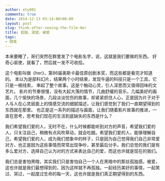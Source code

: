 ```yaml
---
author: ety001
comments: true
date: 2014-12-13 03:14:00+08:00
layout: post
slug: think-after-seeing-the-film-Her
title: 孤独，渴望，被爱
tags:
- 随笔
---
```


本来要睡了，哥们突然在群里发了个电影名字，说，这就是我们要做的东西。
好奇心驱使，就看了，然后就一发不可收拾。

这个电影叫做《her》，第86届奥斯卡最佳原创剧本奖，而这些都是看完才知道的。
本以为是部科幻片，结果两个小时结束，发现牛逼的科技只是一个工具，它只是一根线索，
串起了整个故事。这是个触动心灵，引人深思而又值得回味的文艺片。
影片的节奏很慢，没有大起大落的情节，几曲舒缓的音乐，几幅美好的画面，几个愉快的场景，几段淡淡忧伤的故事，却紧紧抓住人心，正是因为片子对于人与人在心灵层面上的情感交流的细腻描述，让我们感觉到了我们一直期望得到的东西就在那里。
也正是这一系列的描述与画面，让我们随着影片故事的推进，一直在思考，思考我们现在的生活到底缺失的东西是什么？

我们希望我们爱的人，无时不在，什么时候都能听到对方的声音，希望我们爱的人，只关注自己，稍微有点风吹草动，就会吃醋。希望我们爱的人，能够理解自己，希望我们爱的人，成为我们想象中的样子，只是因为自己觉得我们自己非常爱对方，也正是因为这些事情而常常出现争吵，甚至最后分手。我们总觉的我们是有多么爱对方，选择自己认为对的方式来表达自己的爱，而这也许就是现在的我们。

我们总是害怕黑暗，其实我们只是害怕自己一个人在黑暗中的那丝孤独感。被爱，这也许就是我们最想得到的，因为这样就不再孤独。一起经历美好的事情，一起笑过、哭过，一起度过生命的每一天，这也许就是我们真正期望得到的东西。
